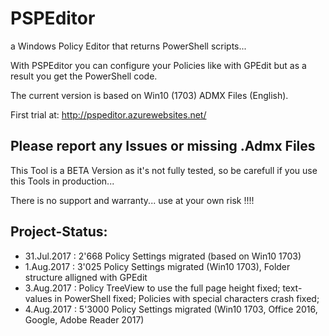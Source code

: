 # PSPEditor
a Windows Policy Editor that returns PowerShell scripts... 

With PSPEditor you can configure your Policies like with GPEdit but as a result you get the PowerShell code.

The current version is based on Win10 (1703) ADMX Files (English).

First trial at: http://pspeditor.azurewebsites.net/

## Please report any Issues or missing .Admx Files
This Tool is a BETA Version as it's not fully tested, so be carefull if you use this Tools in production...

There is no support and warranty... use at your own risk !!!!

## Project-Status:
* 31.Jul.2017 : 2'668 Policy Settings migrated (based on Win10 1703)
* 1.Aug.2017 :  3'025 Policy Settings migrated (Win10 1703), Folder structure alligned with GPEdit
* 3.Aug.2017 : Policy TreeView to use the full page height fixed; text-values in PowerShell fixed; Policies with special characters crash fixed;
* 4.Aug.2017 : 5'3000 Policy Settings migrated (Win10 1703, Office 2016, Google, Adobe Reader 2017)

